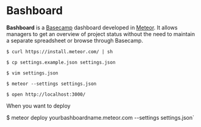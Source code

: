 # Bashboard

**Bashboard** is a [Basecamp](http://basecamp.com) dashboard developed in [Meteor](http://meteor.com). It allows managers to get an overview of project status without the need to maintain a separate spreadsheet or browse through Basecamp.

`$ curl https://install.meteor.com/ | sh `

`$ cp settings.example.json settings.json`

`$ vim settings.json`

`$ meteor --settings settings.json`

`$ open http://localhost:3000/`

When you want to deploy

$ meteor deploy yourbashboardname.meteor.com --settings settings.json`
